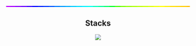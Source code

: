 <img style="width:100%;height:3px;" src="./bar.gif" />

<h2 align="center">Stacks </h2>
<p align="center">
  <a href="https://skillicons.dev">
    <img src="https://skillicons.dev/icons?i=html,css,js,ts,fastapi,sqlite,python,tailwindcss,react,nodejs,nextjs,vercel,threejs,figma,notion" />
  </a>
</p>
